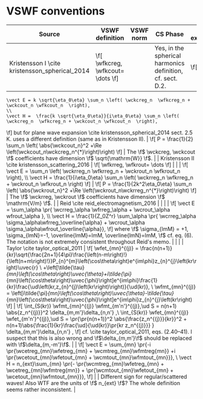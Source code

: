 VSWF conventions
================


| Source	| VSWF definition  	| VSWF norm  	| CS Phase  	|  Field expansion 	|  Radiated power | Notes |
|---	|---	|---	|---	|---	|---	|--- 	|
| Kristensson I \cite kristensson_spherical_2014 	|  \f[ \wfkcreg, \wfkcout= \dots \f] 	|   	| Yes, in the spherical harmonics definition, cf. sect. D.2.  	| \f[ 
	\vect E = k \sqrt{\eta_0\eta} \sum_n \left( \wckcreg_n  \wfkcreg_n + \wckcout_n \wfkcout_n  \right), 
	\\ 
	\vect H =  \frac{k \sqrt{\eta_0\eta}}{i\eta_0\eta} \sum_n \left( \wckcreg_n  \wfkcreg_n + \wckcout_n \wfkcout_n  \right),
\f] but for plane wave expansion \cite kristensson_spherical_2014 sect. 2.5 K. uses a different definition (same as in Kristensson II).  	| \f[
	 P = \frac{1}{2} \sum_n \left( \abs{\wckcout_n}^2 +\Re \left(\wckcout_n\wckcreg_n^{*}\right)\right)
 \f]	| The \f$ \wckcreg, \wckcout \f$	coefficients have dimension \f$ \sqrt{\mathrm{W}} \f$. |
| Kristensson II \cite kristensson_scattering_2016	| \f[ \wfkrreg, \wfkrout= \dots \f] 	|   	|   	| \f[ 
	\vect E = \sum_n \left( \wckrreg_n  \wfkrreg_n + \wckrout_n \wfkrout_n  \right), 
	\\ 
	\vect H =  \frac{1}{i\eta_0\eta} \sum_n \left( \wckrreg_n  \wfkrreg_n + \wckrout_n \wfkrout_n  \right)
\f] 	| \f[
	 P = \frac{1}{2k^2\eta_0\eta} \sum_n \left( \abs{\wckrout_n}^2 +\Re \left(\wckrout_n\wckrreg_n^{*}\right)\right)
 \f]	| The \f$ \wckrreg, \wckrout \f$ coefficients have dimension \f$ \mathrm{V/m} \f$. |
| Reid \cite reid_electromagnetism_2016	|   |  	|   	|  \f[
	\vect E = \sum_\alpha \pr{ \wcrreg_\alpha \wfrreg_\alpha + \wcrout_\alpha wfrout_\alpha }, \\
	\vect H = \frac{1}{Z_0Z^r} \sum_\alpha \pr{ \wcrreg_\alpha \sigma_\alpha\wfrreg_\overline{\alpha} +
		 \wcrout_\alpha \sigma_\alpha\wfrout_\overline{\alpha}},
\f] where \f$ \sigma_{lmM} = +1, \sigma_{lmN}=-1, \overline{lmM}=lmM, \overline{lmN}=lmM, \f$  cf. eq. (6). The notation is not extremely consistent throughout Reid's memo.	| 	| 	|
| Taylor \cite taylor_optical_2011	| \f[
	\wfet_{mn}^{(j)}	=	\frac{n(n+1)}{kr}\sqrt{\frac{2n+1}{4\pi}\frac{\left(n-m\right)!}{\left(n+m\right)!}}P_{n}^{m}\left(\cos\theta\right)e^{im\phi}z_{n}^{j}\left(kr\right)\uvec{r} \\
		+\left[\tilde{\tau}_{mn}\left(\cos\theta\right)\uvec{\theta}+i\tilde{\pi}_{mn}\left(\cos\theta\right)\uvec{\phi}\right]e^{im\phi}\frac{1}{kr}\frac{\ud\left(kr\,z_{n}^{j}\left(kr\right)\right)}{\ud(kr)}, \\ 
	\wfmt_{mn}^{(j)}	=	\left[i\tilde{\pi}_{mn}\left(\cos\theta\right)\uvec{\theta}-\tilde{\tau}_{mn}\left(\cos\theta\right)\uvec{\phi}\right]e^{im\phi}z_{n}^{j}\left(kr\right)
\f]  | 	\f[
	\int_{S(kr)} \wfmt_{mn}^{(j)} \wfmt_{m'n'}^{(j)}\,\ud S = n(n+1) \abs{z_n^{(j)}}^2 \delta_{m,m'}\delta_{n,n'} ,\\
	\int_{S(kr)} \wfet_{mn}^{(j)} \wfet_{m'n'}^{(j)}\,\ud S =
           \pr{\pr{n(n+1)}^2 \abs{\frac{z_n^{(j)}}{kr}}^2 + n(n+1)\abs{\frac{1}{kr}\frac{\ud}{\ud(kr)}\pr{kr z_n^{(j)}}} } \delta_{m,m'}\delta_{n,n'} ,
\f] cf. \cite taylor_optical_2011, eqs. (2.40–41). I suspect that this is also wrong and \f$\delta_{m,m'}\f$ should be replaced with \f$\delta_{m,-m'}\f$. |	| \f[ 
	\vect E = \sum_{mn} \pr{-i \pr{\wcetreg_{mn}\wfetreg_{mn} + \wcmtreg_{mn}\wfmtreg{mn}} +i \pr{\wcetout_{mn}\wfetout_{mn} + \wcmtout_{mn}\wfmtout_{mn}}}, \\
	\vect H = n_{ext}\sum_{mn} \pr{- \pr{\wcmtreg_{mn}\wfetreg_{mn} + \wcetreg_{mn}\wfmtreg{mn}} + \pr{\wcmtout_{mn}\wfetout_{mn} + \wcetout_{mn}\wfmtout_{mn}}},
\f] 	| 	| Different sign for regular/scattered waves! Also WTF are the units of \f$ n_{ext} \f$?  The whole definition seems rather inconsistent. |

